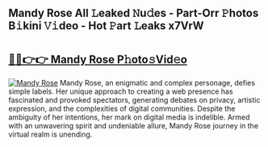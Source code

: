## Mandy Rose All 𝙻eaked 𝙽u𝚍es - Part-Orr 𝙿hotos B𝚒kini 𝚅𝚒deo - Hot 𝙿art 𝙻eaks x7VrW

# <h2><a href="http://ld39ft7.urlbe.top/?page=Mandy+Rose">🔗🔗👉👉 Mandy Rose P𝚑oto𝚜Vid𝚎o</a></h2>

[![Mandy Rose](https://i.imgur.com/eBuTRDB.gif)](http://ld39ft7.urlbe.top/?page=Mandy+Rose)
Mandy Rose, an enigmatic and complex personage, defies simple labels. Her unique approach to creating a web presence has fascinated and provoked spectators, generating debates on privacy, artistic expression, and the complexities of digital communities. Despite the ambiguity of her intentions, her mark on digital media is indelible. Armed with an unwavering spirit and undeniable allure, Mandy Rose journey in the virtual realm is unending.
